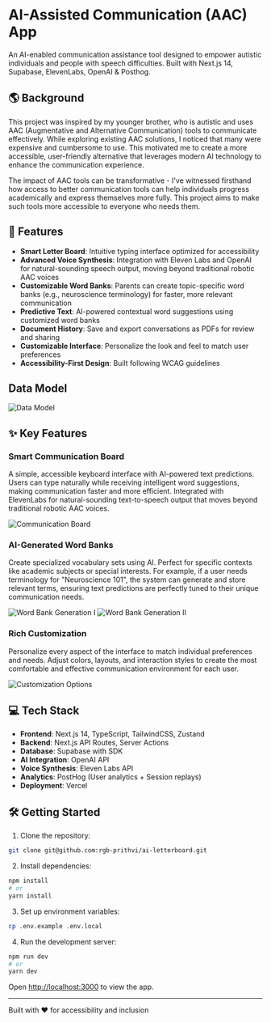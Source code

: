 # AI-Assisted Communication (AAC) App

An AI-enabled communication assistance tool designed to empower autistic individuals and people with speech difficulties. Built with Next.js 14, Supabase, ElevenLabs, OpenAI & Posthog. 

## 🌎 Background

This project was inspired by my younger brother, who is autistic and uses AAC (Augmentative and Alternative Communication) tools to communicate effectively. While exploring existing AAC solutions, I noticed that many were expensive and cumbersome to use. This motivated me to create a more accessible, user-friendly alternative that leverages modern AI technology to enhance the communication experience.

The impact of AAC tools can be transformative - I've witnessed firsthand how access to better communication tools can help individuals progress academically and express themselves more fully. This project aims to make such tools more accessible to everyone who needs them.

## 🌟 Features

- **Smart Letter Board**: Intuitive typing interface optimized for accessibility
- **Advanced Voice Synthesis**: Integration with Eleven Labs and OpenAI for natural-sounding speech output, moving beyond traditional robotic AAC voices
- **Customizable Word Banks**: Parents can create topic-specific word banks (e.g., neuroscience terminology) for faster, more relevant communication
- **Predictive Text**: AI-powered contextual word suggestions using customized word banks
- **Document History**: Save and export conversations as PDFs for review and sharing
- **Customizable Interface**: Personalize the look and feel to match user preferences
- **Accessibility-First Design**: Built following WCAG guidelines

## Data Model

![Data Model](./readme-images/Data-Model.png)

## ✨ Key Features

### Smart Communication Board
A simple, accessible keyboard interface with AI-powered text predictions. Users can type naturally while receiving intelligent word suggestions, making communication faster and more efficient. Integrated with ElevenLabs for natural-sounding text-to-speech output that moves beyond traditional robotic AAC voices.

![Communication Board](./readme-images/board-with-predictions.png)

### AI-Generated Word Banks
Create specialized vocabulary sets using AI. Perfect for specific contexts like academic subjects or special interests. For example, if a user needs terminology for "Neuroscience 101", the system can generate and store relevant terms, ensuring text predictions are perfectly tuned to their unique communication needs.

![Word Bank Generation I](./readme-images/generate-i.png)
![Word Bank Generation II](./readme-images/generate-ii.png)


### Rich Customization
Personalize every aspect of the interface to match individual preferences and needs. Adjust colors, layouts, and interaction styles to create the most comfortable and effective communication environment for each user.

![Customization Options](./readme-images/customization.png)

## 💻 Tech Stack

- **Frontend**: Next.js 14, TypeScript, TailwindCSS, Zustand
- **Backend**: Next.js API Routes, Server Actions
- **Database**: Supabase with SDK
- **AI Integration**: OpenAI API
- **Voice Synthesis**: Eleven Labs API
- **Analytics**: PostHog (User analytics + Session replays)
- **Deployment**: Vercel

## 🛠️ Getting Started

1. Clone the repository:
```bash
git clone git@github.com:rgb-prithvi/ai-letterboard.git
```

2. Install dependencies:
```bash
npm install
# or
yarn install
```

3. Set up environment variables:
```bash
cp .env.example .env.local
```

4. Run the development server:
```bash
npm run dev
# or
yarn dev
```

Open [http://localhost:3000](http://localhost:3000) to view the app.

---
Built with ❤️ for accessibility and inclusion
